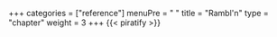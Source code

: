 +++
categories = ["reference"]
menuPre = "<i class='fa-fw fab fa-markdown'></i> "
title = "Rambl'n"
type = "chapter"
weight = 3
+++
{{< piratify >}}